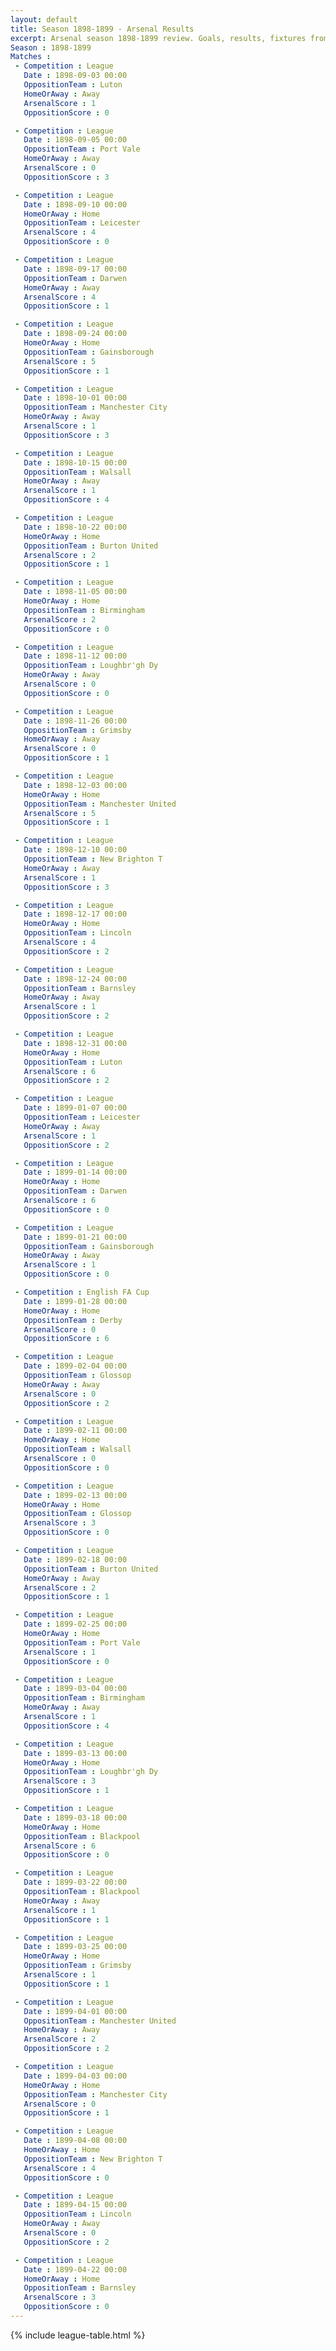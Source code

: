 ```yaml
---
layout: default
title: Season 1898-1899 - Arsenal Results 
excerpt: Arsenal season 1898-1899 review. Goals, results, fixtures from the 1898-1899 season on History of Arsenal Football Club
Season : 1898-1899
Matches :
 - Competition : League
   Date : 1898-09-03 00:00
   OppositionTeam : Luton
   HomeOrAway : Away
   ArsenalScore : 1
   OppositionScore : 0

 - Competition : League
   Date : 1898-09-05 00:00
   OppositionTeam : Port Vale
   HomeOrAway : Away
   ArsenalScore : 0
   OppositionScore : 3

 - Competition : League
   Date : 1898-09-10 00:00
   HomeOrAway : Home
   OppositionTeam : Leicester
   ArsenalScore : 4
   OppositionScore : 0

 - Competition : League
   Date : 1898-09-17 00:00
   OppositionTeam : Darwen
   HomeOrAway : Away
   ArsenalScore : 4
   OppositionScore : 1

 - Competition : League
   Date : 1898-09-24 00:00
   HomeOrAway : Home
   OppositionTeam : Gainsborough
   ArsenalScore : 5
   OppositionScore : 1

 - Competition : League
   Date : 1898-10-01 00:00
   OppositionTeam : Manchester City
   HomeOrAway : Away
   ArsenalScore : 1
   OppositionScore : 3

 - Competition : League
   Date : 1898-10-15 00:00
   OppositionTeam : Walsall
   HomeOrAway : Away
   ArsenalScore : 1
   OppositionScore : 4

 - Competition : League
   Date : 1898-10-22 00:00
   HomeOrAway : Home
   OppositionTeam : Burton United
   ArsenalScore : 2
   OppositionScore : 1

 - Competition : League
   Date : 1898-11-05 00:00
   HomeOrAway : Home
   OppositionTeam : Birmingham
   ArsenalScore : 2
   OppositionScore : 0

 - Competition : League
   Date : 1898-11-12 00:00
   OppositionTeam : Loughbr'gh Dy
   HomeOrAway : Away
   ArsenalScore : 0
   OppositionScore : 0

 - Competition : League
   Date : 1898-11-26 00:00
   OppositionTeam : Grimsby
   HomeOrAway : Away
   ArsenalScore : 0
   OppositionScore : 1

 - Competition : League
   Date : 1898-12-03 00:00
   HomeOrAway : Home
   OppositionTeam : Manchester United
   ArsenalScore : 5
   OppositionScore : 1

 - Competition : League
   Date : 1898-12-10 00:00
   OppositionTeam : New Brighton T
   HomeOrAway : Away
   ArsenalScore : 1
   OppositionScore : 3

 - Competition : League
   Date : 1898-12-17 00:00
   HomeOrAway : Home
   OppositionTeam : Lincoln
   ArsenalScore : 4
   OppositionScore : 2

 - Competition : League
   Date : 1898-12-24 00:00
   OppositionTeam : Barnsley
   HomeOrAway : Away
   ArsenalScore : 1
   OppositionScore : 2

 - Competition : League
   Date : 1898-12-31 00:00
   HomeOrAway : Home
   OppositionTeam : Luton
   ArsenalScore : 6
   OppositionScore : 2

 - Competition : League
   Date : 1899-01-07 00:00
   OppositionTeam : Leicester
   HomeOrAway : Away
   ArsenalScore : 1
   OppositionScore : 2

 - Competition : League
   Date : 1899-01-14 00:00
   HomeOrAway : Home
   OppositionTeam : Darwen
   ArsenalScore : 6
   OppositionScore : 0

 - Competition : League
   Date : 1899-01-21 00:00
   OppositionTeam : Gainsborough
   HomeOrAway : Away
   ArsenalScore : 1
   OppositionScore : 0

 - Competition : English FA Cup
   Date : 1899-01-28 00:00
   HomeOrAway : Home
   OppositionTeam : Derby
   ArsenalScore : 0
   OppositionScore : 6

 - Competition : League
   Date : 1899-02-04 00:00
   OppositionTeam : Glossop
   HomeOrAway : Away
   ArsenalScore : 0
   OppositionScore : 2

 - Competition : League
   Date : 1899-02-11 00:00
   HomeOrAway : Home
   OppositionTeam : Walsall
   ArsenalScore : 0
   OppositionScore : 0

 - Competition : League
   Date : 1899-02-13 00:00
   HomeOrAway : Home
   OppositionTeam : Glossop
   ArsenalScore : 3
   OppositionScore : 0

 - Competition : League
   Date : 1899-02-18 00:00
   OppositionTeam : Burton United
   HomeOrAway : Away
   ArsenalScore : 2
   OppositionScore : 1

 - Competition : League
   Date : 1899-02-25 00:00
   HomeOrAway : Home
   OppositionTeam : Port Vale
   ArsenalScore : 1
   OppositionScore : 0

 - Competition : League
   Date : 1899-03-04 00:00
   OppositionTeam : Birmingham
   HomeOrAway : Away
   ArsenalScore : 1
   OppositionScore : 4

 - Competition : League
   Date : 1899-03-13 00:00
   HomeOrAway : Home
   OppositionTeam : Loughbr'gh Dy
   ArsenalScore : 3
   OppositionScore : 1

 - Competition : League
   Date : 1899-03-18 00:00
   HomeOrAway : Home
   OppositionTeam : Blackpool
   ArsenalScore : 6
   OppositionScore : 0

 - Competition : League
   Date : 1899-03-22 00:00
   OppositionTeam : Blackpool
   HomeOrAway : Away
   ArsenalScore : 1
   OppositionScore : 1

 - Competition : League
   Date : 1899-03-25 00:00
   HomeOrAway : Home
   OppositionTeam : Grimsby
   ArsenalScore : 1
   OppositionScore : 1

 - Competition : League
   Date : 1899-04-01 00:00
   OppositionTeam : Manchester United
   HomeOrAway : Away
   ArsenalScore : 2
   OppositionScore : 2

 - Competition : League
   Date : 1899-04-03 00:00
   HomeOrAway : Home
   OppositionTeam : Manchester City
   ArsenalScore : 0
   OppositionScore : 1

 - Competition : League
   Date : 1899-04-08 00:00
   HomeOrAway : Home
   OppositionTeam : New Brighton T
   ArsenalScore : 4
   OppositionScore : 0

 - Competition : League
   Date : 1899-04-15 00:00
   OppositionTeam : Lincoln
   HomeOrAway : Away
   ArsenalScore : 0
   OppositionScore : 2

 - Competition : League
   Date : 1899-04-22 00:00
   HomeOrAway : Home
   OppositionTeam : Barnsley
   ArsenalScore : 3
   OppositionScore : 0
---
```



{% include league-table.html %}